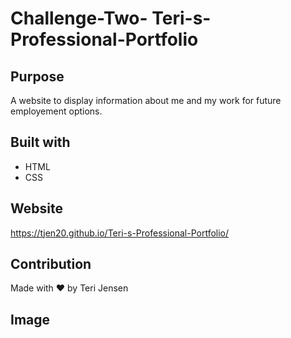 # Challenge-Two- Teri-s-Professional-Portfolio

## Purpose
A website to display information about me and my work for future employement options.

## Built with
* HTML
* CSS

## Website
https://tjen20.github.io/Teri-s-Professional-Portfolio/

## Contribution
Made with ❤️ by Teri Jensen

## Image

